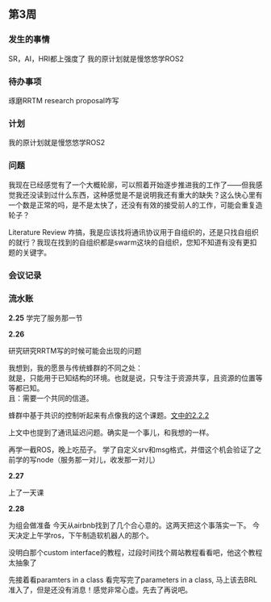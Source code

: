 <!--
 * @Author: Vehshanaan@Ubuntu22.04_VMWare 1959180242@qq.com
 * @Date: 2023-02-28 09:43:16
 * @LastEditors: Vehshanaan@Ubuntu22.04_VMWare 1959180242@qq.com
 * @LastEditTime: 2023-02-28 12:21:41
 * @FilePath: /Dissertation2022/日志/2.22-3.1.md
 * @Description: 
 * 
 * Copyright (c) 2023 by ${git_name_email}, All Rights Reserved. 
-->
## 第3周

### 发生的事情

SR，AI，HRI都上强度了
我的原计划就是慢悠悠学ROS2

### 待办事项

琢磨RRTM research proposal咋写

### 计划

我的原计划就是慢悠悠学ROS2

### 问题

我现在已经感觉有了一个大概轮廓，可以照着开始逐步推进我的工作了——但我感觉我还没读到过什么东西，这种感觉是不是说明我还有重大的缺失？这么快心里有一个数是正常的吗，是不是太快了，还没有有效的接受前人的工作，可能会重复造轮子？

Literature Review 咋搞，我是应该找将通讯协议用于自组织的，还是只找自组织的就行？我现在找到的自组织都是swarm这块的自组织，您知不知道有没有更扣题的关键字。

### 会议记录

### 流水账

**2.25**
学完了服务那一节

**2.26**

研究研究RRTM写的时候可能会出现的问题

我想到，我的愿景与传统蜂群的不同之处：  
就是，只能用于已知结构的环境。也就是说，只专注于资源共享，且资源的位置等等都已知。  
且：需要一个共同的信道。

蜂群中基于共识的控制听起来有点像我的这个课题。[文中的2.2.2](https://www.sciencedirect.com/science/article/pii/S0921889016300185?casa_token=0EOSSuncfAwAAAAA:xKG5QF_JTuNKVpwmNRoozY0_8sLfcaY84Dn4CXPHTG0TC_JDVuKFUFM_ba14np57oDIAoxPn-IA) 

上文中也提到了通讯延迟问题。确实是一个事儿，和我想的一样。


再学一截ROS，晚上吃茄子。
学了自定义srv和msg格式，并借这个机会验证了之前学的写node（服务那一对儿，收发那一对儿）

**2.27**

上了一天课

**2.28**


为组会做准备
今天从airbnb找到了几个合心意的。这两天把这个事落实一下。
今天决定上午学ros，下午制造软机器人的那个。

没明白那个custom interface的教程，过段时间找个屑站教程看看吧，他这个教程太抽象了

先接着看paramters in a class
看完写完了parameters in a class, 马上该去BRL准入了，但是还没有消息！感觉非常心虚。先去了再说吧。